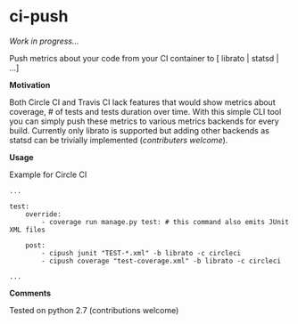 ci-push
=======

*Work in progress...*

Push metrics about your code from your CI container to [ librato | statsd | ...] 

**Motivation**

Both Circle CI and Travis CI lack features that would show metrics about coverage, # of tests and tests duration over time. With this simple CLI tool you can simply push these metrics to various metrics backends for every build. Currently only librato is supported but adding other backends as statsd can be trivially implemented (*contributers welcome*).

**Usage**

Example for Circle CI

```
...

test:
    override:
        - coverage run manage.py test: # this command also emits JUnit XML files
           
    post:
        - cipush junit "TEST-*.xml" -b librato -c circleci
        - cipush coverage "test-coverage.xml" -b librato -c circleci

...
```


**Comments**

Tested on python 2.7 (contributions welcome)

